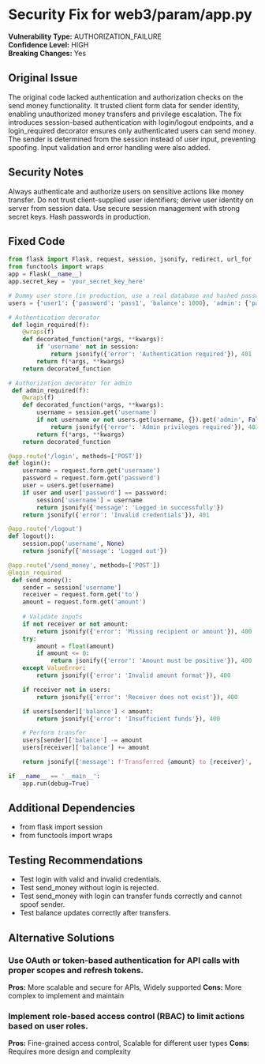 # Security Fix for web3/param/app.py

**Vulnerability Type:** AUTHORIZATION_FAILURE  
**Confidence Level:** HIGH  
**Breaking Changes:** Yes

## Original Issue
The original code lacked authentication and authorization checks on the send money functionality. It trusted client form data for sender identity, enabling unauthorized money transfers and privilege escalation. The fix introduces session-based authentication with login/logout endpoints, and a login_required decorator ensures only authenticated users can send money. The sender is determined from the session instead of user input, preventing spoofing. Input validation and error handling were also added.

## Security Notes
Always authenticate and authorize users on sensitive actions like money transfer. Do not trust client-supplied user identifiers; derive user identity on server from session data. Use secure session management with strong secret keys. Hash passwords in production.

## Fixed Code
```py
from flask import Flask, request, session, jsonify, redirect, url_for
from functools import wraps
app = Flask(__name__)
app.secret_key = 'your_secret_key_here'

# Dummy user store (in production, use a real database and hashed passwords)
users = {'user1': {'password': 'pass1', 'balance': 1000}, 'admin': {'password': 'adminpass', 'balance': 10000, 'admin': True}}

# Authentication decorator
 def login_required(f):
    @wraps(f)
    def decorated_function(*args, **kwargs):
        if 'username' not in session:
            return jsonify({'error': 'Authentication required'}), 401
        return f(*args, **kwargs)
    return decorated_function

# Authorization decorator for admin
 def admin_required(f):
    @wraps(f)
    def decorated_function(*args, **kwargs):
        username = session.get('username')
        if not username or not users.get(username, {}).get('admin', False):
            return jsonify({'error': 'Admin privileges required'}), 403
        return f(*args, **kwargs)
    return decorated_function

@app.route('/login', methods=['POST'])
def login():
    username = request.form.get('username')
    password = request.form.get('password')
    user = users.get(username)
    if user and user['password'] == password:
        session['username'] = username
        return jsonify({'message': 'Logged in successfully'})
    return jsonify({'error': 'Invalid credentials'}), 401

@app.route('/logout')
def logout():
    session.pop('username', None)
    return jsonify({'message': 'Logged out'})

@app.route('/send_money', methods=['POST'])
@login_required
 def send_money():
    sender = session['username']
    receiver = request.form.get('to')
    amount = request.form.get('amount')
    
    # Validate inputs
    if not receiver or not amount:
        return jsonify({'error': 'Missing recipient or amount'}), 400
    try:
        amount = float(amount)
        if amount <= 0:
            return jsonify({'error': 'Amount must be positive'}), 400
    except ValueError:
        return jsonify({'error': 'Invalid amount format'}), 400

    if receiver not in users:
        return jsonify({'error': 'Receiver does not exist'}), 400

    if users[sender]['balance'] < amount:
        return jsonify({'error': 'Insufficient funds'}), 400

    # Perform transfer
    users[sender]['balance'] -= amount
    users[receiver]['balance'] += amount

    return jsonify({'message': f'Transferred {amount} to {receiver}', 'balance': users[sender]['balance']})

if __name__ == '__main__':
    app.run(debug=True)
```

## Additional Dependencies
- from flask import session
- from functools import wraps

## Testing Recommendations
- Test login with valid and invalid credentials.
- Test send_money without login is rejected.
- Test send_money with login can transfer funds correctly and cannot spoof sender.
- Test balance updates correctly after transfers.

## Alternative Solutions

### Use OAuth or token-based authentication for API calls with proper scopes and refresh tokens.
**Pros:** More scalable and secure for APIs, Widely supported
**Cons:** More complex to implement and maintain

### Implement role-based access control (RBAC) to limit actions based on user roles.
**Pros:** Fine-grained access control, Scalable for different user types
**Cons:** Requires more design and complexity

